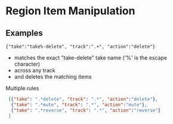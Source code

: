# Region Item Manipulation

## Examples
  `{"take":"take%-delete", "track":".+", "action":"delete"}`
  - matches the exact "take-delete" take name ('%' is the escape character)
  - across any track
  - and deletes the matching items

  Multiple rules
  ``` json
   [{"take": ".*delete", "track": ".*", "action":"delete"},
    {"take": ".*mute", "track": ".*", "action":"mute"},
    {"take": ".*reverse", "track": ".*", "action":"reverse"}
   ]
   ```